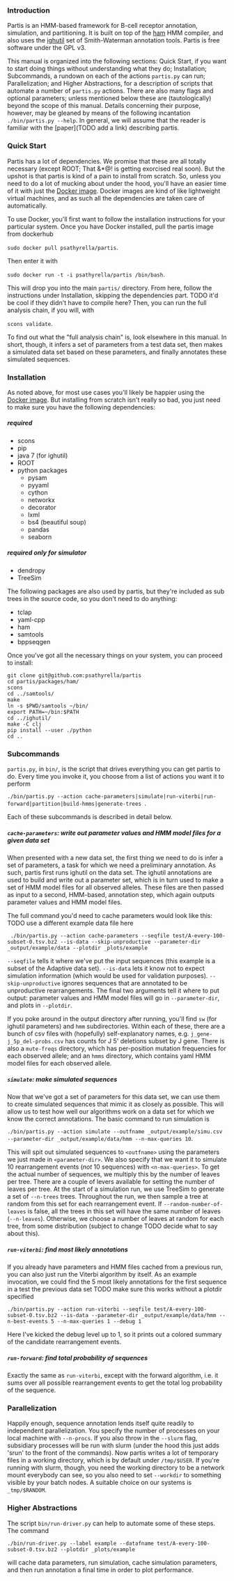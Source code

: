 ### Introduction

Partis is an HMM-based framework for B-cell receptor annotation, simulation, and partitioning.
It is built on top of the [ham](https://github.com/psathyrella/ham) HMM compiler, and also uses the [ighutil](https://github.com/cmccoy/ighutil) set of Smith-Waterman annotation tools.
Partis is free software under the GPL v3.

This manual is organized into the following sections: Quick Start, if you want to start doing things without understanding what they do; Installation; Subcommands, a rundown on each of the actions `partis.py` can run; Parallelization; and Higher Abstractions, for a description of scripts that automate a number of `partis.py` actions.
There are also many flags and optional parameters; unless mentioned below these are (tautologically) beyond the scope of this manual.
Details concerning their purpose, however, may be gleaned by means of the following incantation `./bin/partis.py --help`.
In general, we will assume that the reader is familiar with the [paper](TODO add a link) describing partis.

### Quick Start

Partis has a lot of dependencies.
We promise that these are all totally necessary (except ROOT; That &*@! is getting exorcised real soon).
But the upshot is that partis is kind of a pain to install from scratch.
So, unless you need to do a lot of mucking about under the hood, you'll have an easier time of it with just the [Docker image](https://registry.hub.docker.com/u/psathyrella/partis/).
Docker images are kind of like lightweight virtual machines, and as such all the dependencies are taken care of automatically.

To use Docker, you'll first want to follow the installation instructions for your particular system.
Once you have Docker installed, pull the partis image from dockerhub

``` sudo docker pull psathyrella/partis ```.

Then enter it with

``` sudo docker run -t -i psathyrella/partis /bin/bash ```.

This will drop you into the main `partis/` directory.
From here, follow the instructions under Installation, skipping the dependencies part. TODO it'd be cool if they didn't have to compile here?
Then, you can run the full analysis chain, if you will, with

```scons validate```.

To find out what the "full analysis chain" is, look elsewhere in this manual.
In short, though, it infers a set of parameters from a test data set, then makes a simulated data set based on these parameters, and finally annotates these simulated sequences.


### Installation

As noted above, for most use cases you'll likely be happier using the [Docker image](https://registry.hub.docker.com/u/psathyrella/partis/).
But installing from scratch isn't really so bad, you just need to make sure you have the following dependencies:

##### required
  - scons
  - pip
  - java 7 (for ighutil)
  - ROOT
  - python packages
    - pysam
    - pyyaml
    - cython
    - networkx
    - decorator
    - lxml
    - bs4 (beautiful soup)
    - pandas
    - seaborn

##### required only for simulator
  - dendropy
  - TreeSim

The following packages are also used by partis, but they're included as sub trees in the source code, so you don't need to do anything:
  - tclap
  - yaml-cpp
  - ham
  - samtools
  - bppseqgen


Once you've got all the necessary things on your system, you can proceed to install:

```
git clone git@github.com:psathyrella/partis
cd partis/packages/ham/
scons
cd ../samtools/
make
ln -s $PWD/samtools ~/bin/
export PATH=~/bin:$PATH
cd ../ighutil/
make -C clj
pip install --user ./python
cd ..
```

### Subcommands

`partis.py`, in `bin/`, is the script that drives everything you can get partis to do.
Every time you invoke it, you choose from a list of actions you want it to perform

```./bin/partis.py --action cache-parameters|simulate|run-viterbi|run-forward|partition|build-hmms|generate-trees ```.

Each of these subcommands is described in detail below.

##### `cache-parameters`: write out parameter values and HMM model files for a given data set

When presented with a new data set, the first thing we need to do is infer a set of parameters, a task for which we need a preliminary annotation.
As such, partis first runs ighutil on the data set.
The ighutil annotations are used to build and write out a parameter set, which is in turn used to make a set of HMM model files for all observed alleles.
These files are then passed as input to a second, HMM-based, annotation step, which again outputs parameter values and HMM model files.

The full command you'd need to cache parameters would look like this: TODO use a different example data file here

``` ./bin/partis.py --action cache-parameters --seqfile test/A-every-100-subset-0.tsv.bz2 --is-data --skip-unproductive --parameter-dir _output/example/data --plotdir _plots/example```

`--seqfile` tells it where we've put the input sequences (this example is a subset of the Adaptive data set).
`--is-data` lets it know not to expect simulation information (which would be used for validation purposes).
`--skip-unproductive` ignores sequences that are annotated to be unproductive rearrangements.
The final two arguments tell it where to put output: parameter values and HMM model files will go in `--parameter-dir`, and plots in `--plotdir`.

If you poke around in the output directory after running, you'll find `sw` (for ighutil parameters) and `hmm` subdirectories.
Within each of these, there are a bunch of csv files with (hopefully) self-explanatory names, e.g. `j_gene-j_5p_del-probs.csv` has counts for J 5' deletions subset by J gene.
There is also a `mute-freqs` directory, which has per-position mutation frequencies for each observed allele; and an `hmms` directory, which contains yaml HMM model files for each observed allele.

##### `simulate`: make simulated sequences

Now that we've got a set of parameters for this data set, we can use them to create simulated sequences that mimic it as closely as possible.
This will allow us to test how well our algorithms work on a data set for which we know the correct annotations.
The basic command to run simulation is

```./bin/partis.py --action simulate --outfname _output/example/simu.csv --parameter-dir _output/example/data/hmm --n-max-queries 10```.

This will spit out simulated sequences to `<outfname>` using the parameters we just made in `<parameter-dir>`.
We also specify that we want it to simulate 10 rearrangement events (*not* 10 sequences) with `<n-max-queries>`.
To get the actual number of sequences, we multiply this by the number of leaves per tree.
There are a couple of levers available for setting the number of leaves per tree.
At the start of a simulation run, we use TreeSim to generate a set of `--n-trees` trees.
Throughout the run, we then sample a tree at random from this set for each rearrangement event.
If `--random-number-of-leaves` is false, all the trees in this set will have the same number of leaves (`--n-leaves`).
Otherwise, we choose a number of leaves at random for each tree, from some distribution (subject to change TODO decide what to say about this).

##### `run-viterbi`: find most likely annotations

If you already have parameters and HMM files cached from a previous run, you can also just run the Viterbi algorithm by itself.
As an example invocation, we could find the 5 most likely annotations for the first sequence in a test the previous data set TODO make sure this works without a plotdir specified

```./bin/partis.py --action run-viterbi --seqfile test/A-every-100-subset-0.tsv.bz2 --is-data --parameter-dir _output/example/data/hmm --n-best-events 5 --n-max-queries 1 --debug 1```

Here I've kicked the debug level up to 1, so it prints out a colored summary of the candidate rearrangement events.

##### `run-forward`: find total probability of sequences

Exactly the same as `run-viterbi`, except with the forward algorithm, i.e. it sums over all possible rearrangement events to get the total log probability of the sequence.

### Parallelization

Happily enough, sequence annotation lends itself quite readily to independent parallelization.
You specify the number of processes on your local machine with `--n-procs`.
If you also throw in the `--slurm` flag, subsidiary processes will be run with slurm (under the hood this just adds 'srun' to the front of the commands).
Now partis writes a lot of temporary files in a working directory, which is by default under `/tmp/$USER`.
If you're running with slurm, though, you need the working directory to be a network mount everybody can see, so you also need to set `--workdir` to something visible by your batch nodes.
A suitable choice on our systems is `_tmp/$RANDOM`.

### Higher Abstractions

The script `bin/run-driver.py` can help to automate some of these steps.
The command

```./bin/run-driver.py --label example --datafname test/A-every-100-subset-0.tsv.bz2 --plotdir _plots/example```

will cache data parameters, run simulation, cache simulation parameters, and then run annotation a final time in order to plot performance.

